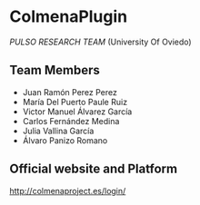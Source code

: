 # ColmenaPlugin
_PULSO RESEARCH TEAM_
(University Of Oviedo)
## Team Members
- Juan Ramón Perez Perez
- María Del Puerto Paule Ruiz
- Victor Manuel Álvarez García
- Carlos Fernández Medina
- Julia Vallina García
- Álvaro Panizo Romano

## Official website and Platform
http://colmenaproject.es/login/
